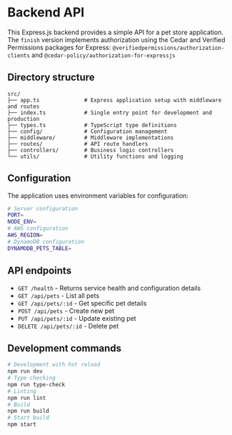 # Backend API

This Express.js backend provides a simple API for a pet store application. The `finish` version implements authorization using the Cedar and Verified Permissions packages for Express: `@verifiedpermissions/authorization-clients` and `@cedar-policy/authorization-for-expressjs`

## Directory structure

```
src/
├── app.ts              # Express application setup with middleware and routes
├── index.ts            # Single entry point for development and production
├── types.ts            # TypeScript type definitions
├── config/             # Configuration management
├── middleware/         # Middleware implementations
├── routes/             # API route handlers
├── controllers/        # Business logic controllers
└── utils/              # Utility functions and logging
```

## Configuration

The application uses environment variables for configuration:

```bash
# Server configuration
PORT=
NODE_ENV=
# AWS configuration
AWS_REGION=
# DynamoDB configuration
DYNAMODB_PETS_TABLE=
```

## API endpoints

- `GET /health` - Returns service health and configuration details
- `GET /api/pets` - List all pets
- `GET /api/pets/:id` - Get specific pet details
- `POST /api/pets` - Create new pet
- `PUT /api/pets/:id` - Update existing pet
- `DELETE /api/pets/:id` - Delete pet


## Development commands

```bash
# Development with hot reload
npm run dev
# Type checking
npm run type-check
# Linting
npm run lint
# Build
npm run build
# Start build
npm start
```